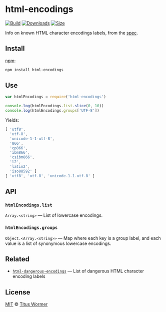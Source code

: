# html-encodings

[![Build][build-badge]][build]
[![Downloads][downloads-badge]][downloads]
[![Size][size-badge]][size]

Info on known HTML character encodings labels, from the [spec][].

## Install

[npm][]:

```sh
npm install html-encodings
```

## Use

```js
var htmlEncodings = require('html-encodings')

console.log(htmlEncodings.list.slice(0, 10))
console.log(htmlEncodings.groups['UTF-8'])
```

Yields:

```js
[ 'utf8',
  'utf-8',
  'unicode-1-1-utf-8',
  '866',
  'cp866',
  'ibm866',
  'csibm866',
  'l2',
  'latin2',
  'iso88592' ]
[ 'utf8', 'utf-8', 'unicode-1-1-utf-8' ]
```

## API

### `htmlEncodings.list`

`Array.<string>` — List of lowercase encodings.

### `htmlEncodings.groups`

`Object.<Array.<string>>` — Map where each key is a group label, and each value
is a list of synonymous lowercase encodings.

## Related

*   [`html-dangerous-encodings`](https://github.com/wooorm/html-dangerous-encodings)
    — List of dangerous HTML character encoding labels

## License

[MIT][license] © [Titus Wormer][author]

<!-- Definition -->

[build-badge]: https://img.shields.io/travis/wooorm/html-encodings.svg

[build]: https://travis-ci.org/wooorm/html-encodings

[downloads-badge]: https://img.shields.io/npm/dm/html-encodings.svg

[downloads]: https://www.npmjs.com/package/html-encodings

[size-badge]: https://img.shields.io/bundlephobia/minzip/html-encodings.svg

[size]: https://bundlephobia.com/result?p=html-encodings

[npm]: https://docs.npmjs.com/cli/install

[license]: license

[author]: https://wooorm.com

[spec]: https://encoding.spec.whatwg.org/#names-and-labels
